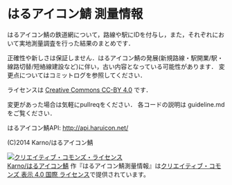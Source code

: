 # はるアイコン鯖 測量情報

はるアイコン鯖の鉄道網について，路線や駅にIDを付与し，また，それぞれにおいて実地測量調査を行った結果のまとめです．

正確性や新しさは保証しません．はるアイコン鯖の発展(新規路線・駅開業/駅・線路切替/短絡線建設など)に伴い，古い内容となっている可能性があります．
変更点についてはコミットログを参照してください．


ライセンスは <a href="http://creativecommons.org/licenses/by/4.0/">Creative Commons CC-BY 4.0</a> です．

変更があった場合は気軽にpullreqをください．
各コードの説明は guideline.md をご覧ください．

はるアイコン鯖API: http://api.haruicon.net/

(C)2014 Karno/はるアイコン鯖

<a rel="license" href="http://creativecommons.org/licenses/by/4.0/"><img alt="クリエイティブ・コモンズ・ライセンス" style="border-width:0" src="https://i.creativecommons.org/l/by/4.0/88x31.png" /></a><br /><a xmlns:cc="http://creativecommons.org/ns#" href="http://haruicon.com/" property="cc:attributionName" rel="cc:attributionURL">Karno/はるアイコン鯖</a> 作『<span xmlns:dct="http://purl.org/dc/terms/" href="http://purl.org/dc/dcmitype/Dataset" property="dct:title" rel="dct:type">はるアイコン鯖測量情報</span>』は<a rel="license" href="http://creativecommons.org/licenses/by/4.0/">クリエイティブ・コモンズ 表示 4.0 国際 ライセンス</a>で提供されています。


